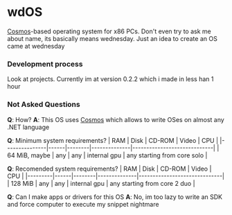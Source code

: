 # wdOS
[Cosmos](https://github.com/CosmosOS/Cosmos)-based operating system for x86 PCs. Don't even try to ask me about name, its basically means wednesday. Just an idea to create an OS came at wednesday
### Development process
Look at projects. Currently im at version 0.2.2 which i made in less han 1 hour
### Not Asked Questions
**Q**: How?
**A**: This OS uses [Cosmos](https://github.com/CosmosOS/Cosmos) which allows to write OSes on almost any .NET language

**Q**: Minimum system requirements?
| RAM           | Disk | CD-ROM | Video        | CPU                         |
|---------------|------|--------|--------------|-----------------------------|
| 64 MiB, maybe | any  | any    | internal gpu | any starting from core solo |

**Q**: Recomended system requirements?
| RAM     | Disk | CD-ROM | Video        | CPU                          |
|---------|------|--------|--------------|------------------------------|
| 128 MiB | any  | any    | internal gpu | any starting from core 2 duo |

**Q**: Can I make apps or drivers for this OS
**A**: No, im too lazy to write an SDK and force computer to execute my snippet nightmare
